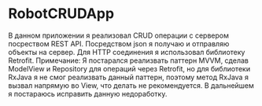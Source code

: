 # RobotCRUDApp
В данном приложении я реализовал CRUD операции с сервером посреством REST API.
Посредством json я получаю и отправляю объекты на сервер. 
Для HTTP соединения я использовал библиотеку Retrofit.
Примечаниe:
 Я постарался реализвать паттерн MVVM, сделав ModelView и Repository для операций через Retrofit, но для библиотеки RxJava я 
не смог реализвать данный паттерн, поэтому метод RxJava я вызвал напрямую во View, что делать не рекомендуется. В дальнейшем 
я постараюсь исправить данную недоработку.
